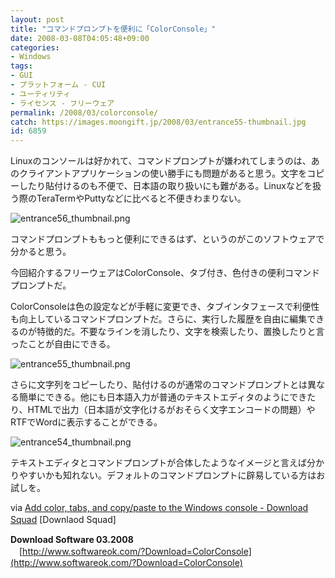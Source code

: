 ```yaml
---
layout: post
title: "コマンドプロンプトを便利に「ColorConsole」"
date: 2008-03-08T04:05:48+09:00
categories:
- Windows
tags: 
- GUI
- プラットフォーム - CUI
- ユーティリティ
- ライセンス - フリーウェア
permalink: /2008/03/colorconsole/
catch: https://images.moongift.jp/2008/03/entrance55-thumbnail.jpg
id: 6859
---
```

Linuxのコンソールは好かれて、コマンドプロンプトが嫌われてしまうのは、あのクライアントアプリケーションの使い勝手にも問題があると思う。文字をコピーしたり貼付けるのも不便で、日本語の取り扱いにも難がある。Linuxなどを扱う際のTeraTermやPuttyなどに比べると不便きわまりない。

  

![entrance56_thumbnail.png](https://images.moongift.jp/2008/03/entrance56-thumbnail.jpg)

  

コマンドプロンプトももっと便利にできるはず、というのがこのソフトウェアで分かると思う。

  

今回紹介するフリーウェアはColorConsole、タブ付き、色付きの便利コマンドプロンプトだ。

  
  
<!--more-->  

ColorConsoleは色の設定などが手軽に変更でき、タブインタフェースで利便性も向上しているコマンドプロンプトだ。さらに、実行した履歴を自由に編集できるのが特徴的だ。不要なラインを消したり、文字を検索したり、置換したりと言ったことが自由にできる。

  

![entrance55_thumbnail.png](https://images.moongift.jp/2008/03/entrance55-thumbnail.jpg)

  

さらに文字列をコピーしたり、貼付けるのが通常のコマンドプロンプトとは異なる簡単にできる。他にも日本語入力が普通のテキストエディタのようにできたり、HTMLで出力（日本語が文字化けるがおそらく文字エンコードの問題）やRTFでWordに表示することができる。

  

![entrance54_thumbnail.png](https://images.moongift.jp/2008/03/entrance54-thumbnail.jpg)

  

テキストエディタとコマンドプロンプトが合体したようなイメージと言えば分かりやすいかも知れない。デフォルトのコマンドプロンプトに辟易している方はお試しを。

  

via [Add color, tabs, and copy/paste to the Windows console - Download Squad](http://www.downloadsquad.com/2008/03/06/add-color-tabs-and-copy-paste-to-the-windows-console/) [Downlaod Squad]　

  

**Download Software 03.2008**  
　[http://www.softwareok.com/?Download=ColorConsole](http://www.softwareok.com/?Download=ColorConsole)

  
